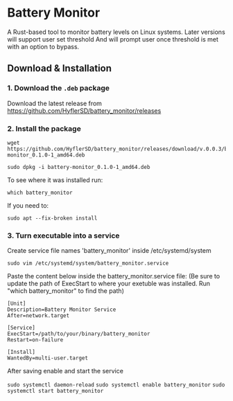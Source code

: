 # Battery Monitor

A Rust-based tool to monitor battery levels on Linux systems. Later versions will support user set threshold
And will prompt user once threshold is met with an option to bypass.

## Download & Installation

### 1. Download the `.deb` package
Download the latest release from https://github.com/HyflerSD/battery_monitor/releases

### 2. Install the package
```
wget https://github.com/HyflerSD/battery_monitor/releases/download/v.0.0.3/battery-monitor_0.1.0-1_amd64.deb

```
```
sudo dpkg -i battery-monitor_0.1.0-1_amd64.deb
```

To see where it was installed run:
```
which battery_monitor
```
If you need to:
```
sudo apt --fix-broken install
```
### 3. Turn executable into a service
Create service file names 'battery_monitor' inside /etc/systemd/system

```
sudo vim /etc/systemd/system/battery_monitor.service
```
Paste the content below inside the battery_monitor.service file:
(Be sure to update the path of ExecStart to where your exetuble was installed. Run "which battery_monitor" to find the path)

```
[Unit]
Description=Battery Monitor Service
After=network.target

[Service]
ExecStart=/path/to/your/binary/battery_monitor
Restart=on-failure

[Install]
WantedBy=multi-user.target
```
After saving enable and start the service

`sudo systemctl daemon-reload`
`sudo systemctl enable battery_monitor`
`sudo systemctl start battery_monitor`
